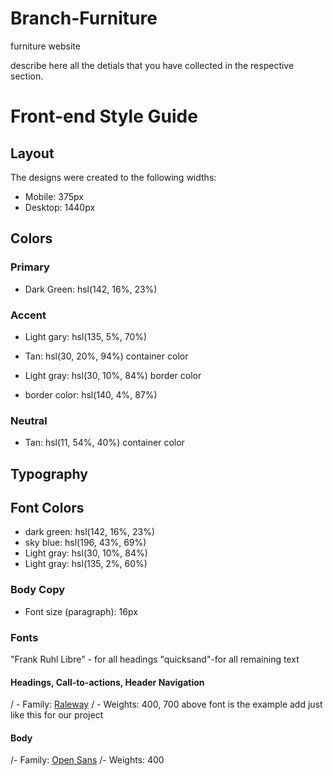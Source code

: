 # Branch-Furniture
furniture website

describe here all the detials that you have collected in the respective section.

# Front-end Style Guide

## Layout

The designs were created to the following widths:

- Mobile: 375px
- Desktop: 1440px

## Colors

### Primary

- Dark Green: hsl(142, 16%, 23%)


### Accent

- Light gary: hsl(135, 5%, 70%)

- Tan: hsl(30, 20%, 94%) container color

- Light gray: hsl(30, 10%, 84%) border color

- border color: hsl(140, 4%, 87%) 

### Neutral

- Tan: hsl(11, 54%, 40%) container  color


## Typography
## Font Colors
- dark green: hsl(142, 16%, 23%)
- sky blue: hsl(196, 43%, 69%)
- Light gray: hsl(30, 10%, 84%)
- Light gray: hsl(135, 2%, 60%)

### Body Copy

- Font size (paragraph): 16px

### Fonts
"Frank Ruhl Libre" - for all headings
"quicksand"-for all remaining text

#### Headings, Call-to-actions, Header Navigation

/ - Family: [Raleway](https://fonts.google.com/specimen/Raleway)
/ - Weights: 400, 700
 above font is the example add just like this for our project 

#### Body

/- Family: [Open Sans](https://fonts.google.com/specimen/Open+Sans)
/- Weights: 400